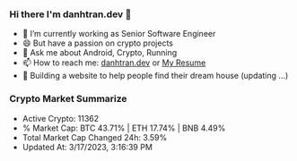 ### Hi there I'm danhtran.dev 👋

- 🔭 I’m currently working as Senior Software Engineer
- 😄 But have a passion on crypto projects
- 💬 Ask me about Android, Crypto, Running 
- 📫 How to reach me: <a href="https://danhtran.dev" target="_blank">danhtran.dev</a> or <a href="Dan-Resume.pdf" target="_blank">My Resume</a>
- 🌱 Building a website to help people find their dream house (updating ...)

### Crypto Market Summarize
- Active Crypto: 11362
- % Market Cap: BTC 43.71% | ETH 17.74% | BNB 4.49%
- Total Market Cap Changed 24h: 3.59%
- Updated At: 3/17/2023, 3:16:39 PM
